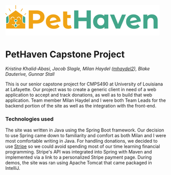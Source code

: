 ![PetHavenLogoType](src/main/resources/static/images/pethavenLogoType.png)
# PetHaven Capstone Project

*Kristina Khalid-Abasi, Jacob Slagle, Milan Haydel ([mhaydel2](https://github.com/mhaydel2)), Blake Dauterive, Gunnar Stall*

This is our senior capstone project for CMPS490 at University of Louisiana at Lafayette. Our project was to create a generic client in need of a web application to accept and track donations, as well as to build that web application. Team member Milan Haydel and I were both Team Leads for the backend portion of the site as well as the integration with the front-end.

### Technologies used

The site was written in Java using the Spring Boot framework. Our decision to use Spring came down to familiarity and comfort as both Milan and I were most comfortable writing in Java. For handling donations, we decided to use [Stripe](https://docs.stripe.com/) so we could avoid spending most of our time learning financial programming. Stripe's API was integrated into Spring with Maven and implemented via a link to a personalized Stripe payment page. During demos, the site was ran using Apache Tomcat that came packaged in IntelliJ.

